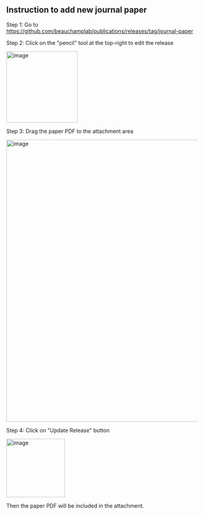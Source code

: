 ## Instruction to add new journal paper

Step 1: Go to https://github.com/beauchamplab/publications/releases/tag/journal-paper

Step 2: Click on the "pencil" tool at the top-right to edit the release

<img width="188" alt="image" src="https://github.com/user-attachments/assets/0aff2d2b-e0d8-45ed-8b23-5b5c24bfc93a" />

Step 3: Drag the paper PDF to the attachment area

<img width="744" alt="image" src="https://github.com/user-attachments/assets/3fa7e63a-32cb-4c24-8d54-f1153e6b8ffd" />

Step 4: Click on "Update Release" button

<img width="154" alt="image" src="https://github.com/user-attachments/assets/5d4d8c4d-7f1f-4989-a523-87bba794bcc2" />

Then the paper PDF will be included in the attachment.
